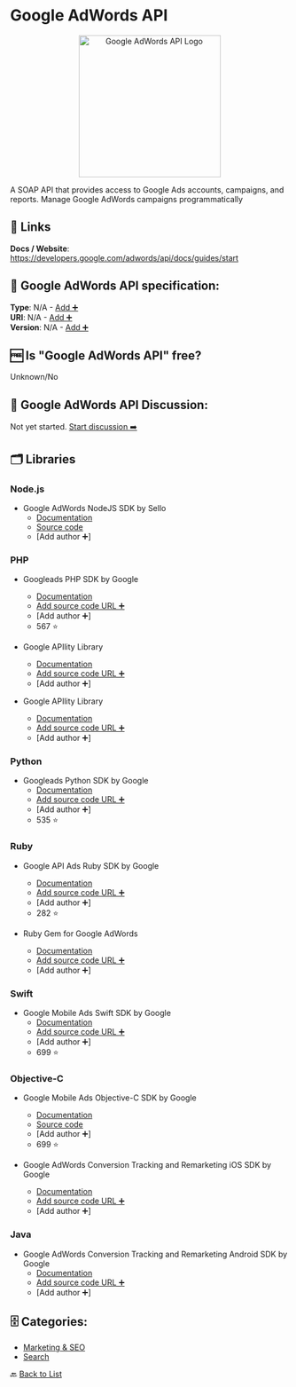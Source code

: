 # Google AdWords API
<p align="center">
    <img width="256" src="https://raw.githubusercontent.com/apis-list/apis-list/main/apis/google-adwords-api/logo_256x256.png" alt="Google AdWords API Logo"/>
</p>
A SOAP API that provides access to Google Ads accounts, campaigns, and reports. Manage Google AdWords campaigns programmatically

##  🔗 Links
**Docs / Website**: https://developers.google.com/adwords/api/docs/guides/start

## 🧬 Google AdWords API specification:
**Type**: N/A - [Add ➕](https://github.com/apis-list/apis-list/edit/main/apis-list.yaml)  
**URI**: N/A - [Add ➕](https://github.com/apis-list/apis-list/edit/main/apis-list.yaml)  
**Version**: N/A - [Add ➕](https://github.com/apis-list/apis-list/edit/main/apis-list.yaml)

## 🆓 Is "Google AdWords API" free?
 Unknown/No 

## 💬 Google AdWords API Discussion:
Not yet started. [Start discussion ➡️](https://github.com/apis-list/apis-list/discussions/new)

## 🗂️ Libraries
### Node.js
- Google AdWords NodeJS SDK by Sello
    - [Documentation](https://www.npmjs.com/package/@sellorex/adwords-api-vu)
    - [Source code](https://github.com/sello-rex/adwords-api)
    - [Add author ➕]

### PHP
- Googleads PHP SDK by Google
    - [Documentation](https://github.com/googleads/googleads-php-lib)
    - [Add source code URL ➕]()
    - [Add author ➕]
    - 567 ⭐

- Google APIlity Library
    - [Documentation]()
    - [Add source code URL ➕]()
    - [Add author ➕]

- Google APIlity Library
    - [Documentation]()
    - [Add source code URL ➕]()
    - [Add author ➕]

### Python
- Googleads Python SDK by Google
    - [Documentation](https://github.com/googleads/googleads-python-lib)
    - [Add source code URL ➕]()
    - [Add author ➕]
    - 535 ⭐

### Ruby
- Google API Ads Ruby SDK by Google
    - [Documentation](https://github.com/googleads/google-api-ads-ruby)
    - [Add source code URL ➕]()
    - [Add author ➕]
    - 282 ⭐

- Ruby Gem for Google AdWords
    - [Documentation](http://code.google.com/p/google-api-adwords-ruby/)
    - [Add source code URL ➕]()
    - [Add author ➕]

### Swift
- Google Mobile Ads Swift SDK by Google
    - [Documentation](https://github.com/googleads/googleads-mobile-ios-examples/tree/master/Swift)
    - [Add source code URL ➕]()
    - [Add author ➕]
    - 699 ⭐

### Objective-C
- Google Mobile Ads Objective-C SDK by Google 
    - [Documentation](https://developers.google.com/admob/ios/download)
    - [Source code](https://github.com/googleads/googleads-mobile-ios-examples/tree/master/Objective-C)
    - [Add author ➕]
    - 699 ⭐

- Google AdWords Conversion Tracking and Remarketing iOS SDK by Google
    - [Documentation](https://developers.google.com/app-conversion-tracking/ios/)
    - [Add source code URL ➕]()
    - [Add author ➕]

### Java
- Google AdWords Conversion Tracking and Remarketing Android SDK by Google
    - [Documentation](https://developers.google.com/app-conversion-tracking/android/)
    - [Add source code URL ➕]()
    - [Add author ➕]


## 🗄️ Categories:
- [Marketing & SEO](https://github.com/apis-list/apis-list#marketing--seo-)
- [Search](https://github.com/apis-list/apis-list#search-)

🔙  [Back to List](https://github.com/apis-list/apis-list)

